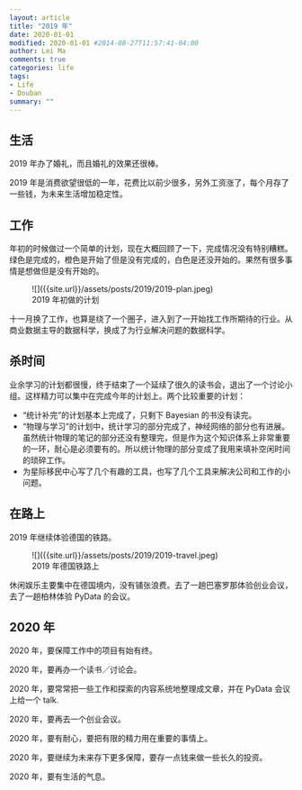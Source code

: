 ```yaml
---
layout: article
title: "2019 年"
date: 2020-01-01
modified: 2020-01-01 #2014-08-27T11:57:41-04:00
author: Lei Ma
comments: true
categories: life
tags:
- Life
- Douban
summary: ""
---
```


## 生活

2019 年办了婚礼，而且婚礼的效果还很棒。

2019 年是消费欲望很低的一年，花费比以前少很多，另外工资涨了，每个月存了一些钱，为未来生活增加稳定性。

## 工作

年初的时候做过一个简单的计划，现在大概回顾了一下，完成情况没有特别糟糕。绿色是完成的，橙色是开始了但是没有完成的，白色是还没开始的。果然有很多事情是想做但是没有开始的。

<figure markdown="1">
![]({{site.url}}/assets/posts/2019/2019-plan.jpeg)
<figcaption>
2019 年初做的计划
</figcaption>
</figure>

十一月换了工作，也算是绕了一个圈子，进入到了一开始找工作所期待的行业。从商业数据主导的数据科学，换成了为行业解决问题的数据科学。

## 杀时间

业余学习的计划都很慢，终于结束了一个延续了很久的读书会，退出了一个讨论小组。这样精力可以集中在完成今年的计划上。两个比较重要的计划：

- “统计补完”的计划基本上完成了，只剩下 Bayesian 的书没有读完。
- “物理与学习”的计划中，统计学习的部分完成了，神经网络的部分也有进展。虽然统计物理的笔记的部分还没有整理完，但是作为这个知识体系上非常重要的一环，耐心是必须要有的。所以统计物理的部分变成了我用来填补空闲时间的琐碎工作。
- 为星际移民中心写了几个有趣的工具，也写了几个工具来解决公司和工作的小问题。

## 在路上

2019 年继续体验德国的铁路。

<figure markdown="1">
![]({{site.url}}/assets/posts/2019/2019-travel.jpeg)
<figcaption>
2019 年德国铁路上
</figcaption>
</figure>


休闲娱乐主要集中在德国境内，没有铺张浪费。去了一趟巴塞罗那体验创业会议，去了一趟柏林体验 PyData 的会议。

## 2020 年

2020 年，要保障工作中的项目有始有终。

2020 年，要再办一个读书／讨论会。

2020 年，要常常把一些工作和探索的内容系统地整理成文章，并在 PyData 会议上给一个 talk.

2020 年，要再去一个创业会议。

2020 年，要有耐心，要把有限的精力用在重要的事情上。

2020 年，要继续为未来存下更多保障，要存一点钱来做一些长久的投资。

2020 年，要有生活的气息。